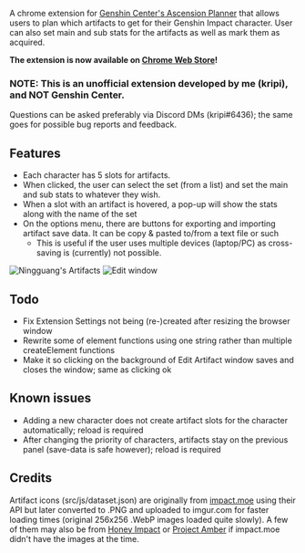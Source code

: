 A chrome extension for [Genshin Center's Ascension Planner](https://genshin-center.com/planner) that allows users to plan which artifacts to get for their Genshin Impact character. User can also set main and sub stats for the artifacts as well as mark them as acquired.

**The extension is now available on [Chrome Web Store](https://chrome.google.com/webstore/detail/artifacts-for-genshin-pla/jleonalkkhbfeafkmfgofopiadjkalno)!**

### NOTE: This is an unofficial extension developed by me (kripi), and NOT Genshin Center.
Questions can be asked preferably via Discord DMs (kripi#6436); the same goes for possible bug reports and feedback.

## Features
- Each character has 5 slots for artifacts.
- When clicked, the user can select the set (from a list) and set the main and sub stats to whatever they wish.
- When a slot with an artifact is hovered, a pop-up will show the stats along with the name of the set
- On the options menu, there are buttons for exporting and importing artifact save data. It can be copy & pasted to/from a text file or such
  - This is useful if the user uses multiple devices (laptop/PC) as cross-saving is (currently) not possible.

![Ningguang's Artifacts](https://i.imgur.com/aZwUY54.png "Ningguang's Artifacts")
![Edit window](https://i.imgur.com/f2Kxnq7.png)

## Todo
- Fix Extension Settings not being (re-)created after resizing the browser window
- Rewrite some of element functions using one string rather than multiple createElement functions
- Make it so clicking on the background of Edit Artifact window saves and closes the window; same as clicking ok

## Known issues
- Adding a new character does not create artifact slots for the character automatically; reload is required
- After changing the priority of characters, artifacts stay on the previous panel (save-data is safe however); reload is required

## Credits
Artifact icons (src/js/dataset.json) are originally from [impact.moe](https://impact.moe/) using their API but later converted to .PNG and uploaded to imgur.com for faster loading times (original 256x256 .WebP images loaded quite slowly).
A few of them may also be from [Honey Impact](https://genshin.honeyhunterworld.com/) or [Project Amber](https://ambr.top/en) if impact.moe didn't have the images at the time.
